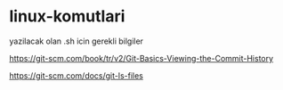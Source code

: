 # linux-komutlari
yazilacak olan .sh icin gerekli bilgiler

https://git-scm.com/book/tr/v2/Git-Basics-Viewing-the-Commit-History

https://git-scm.com/docs/git-ls-files
